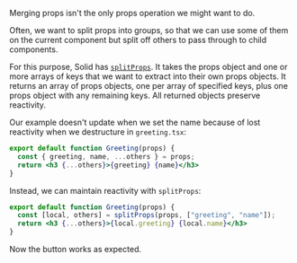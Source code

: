 Merging props isn't the only props operation we might want to do.

Often, we want to split props into groups, so that we can use some of them on 
the current component but split off others to pass through to child components.

For this purpose, Solid has [`splitProps`](/docs/latest/api#splitprops). It 
takes the props object 
and 
one or more arrays of keys that we want to extract into their own props objects. It returns an array of props objects, one per array of specified keys, plus one props object with any remaining keys. All returned objects preserve reactivity.

Our example doesn't update when we set the name because of lost reactivity when we destructure in `greeting.tsx`:
```jsx
export default function Greeting(props) {
  const { greeting, name, ...others } = props;
  return <h3 {...others}>{greeting} {name}</h3>
}
```

Instead, we can maintain reactivity with `splitProps`:
```jsx
export default function Greeting(props) {
  const [local, others] = splitProps(props, ["greeting", "name"]);
  return <h3 {...others}>{local.greeting} {local.name}</h3>
}
```
Now the button works as expected.